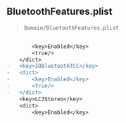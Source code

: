 ## BluetoothFeatures.plist

> `Domain/BluetoothFeatures.plist`

```diff

 		<key>Enabled</key>
 		<true/>
 	</dict>
-	<key>IOBluetoothTCC</key>
-	<dict>
-		<key>Enabled</key>
-		<true/>
-	</dict>
 	<key>LC3Stereo</key>
 	<dict>
 		<key>Enabled</key>

```

